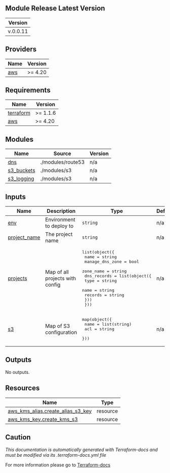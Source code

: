 <!-- BEGIN_TF_DOCS -->
## Module Release Latest Version
| Version |
|:-------:|
| v.0.0.11  |


## Providers

| Name | Version |
|------|---------|
| <a name="provider_aws"></a> [aws](#provider\_aws) | >= 4.20 |
## Requirements

| Name | Version |
|------|---------|
| <a name="requirement_terraform"></a> [terraform](#requirement\_terraform) | >= 1.1.6 |
| <a name="requirement_aws"></a> [aws](#requirement\_aws) | >= 4.20 |
## Modules

| Name | Source | Version |
|------|--------|---------|
| <a name="module_dns"></a> [dns](#module\_dns) | ./modules/route53 | n/a |
| <a name="module_s3_buckets"></a> [s3\_buckets](#module\_s3\_buckets) | ./modules/s3 | n/a |
| <a name="module_s3_logging"></a> [s3\_logging](#module\_s3\_logging) | ./modules/s3 | n/a |
## Inputs

| Name | Description | Type | Default | Required |
|------|-------------|------|---------|:--------:|
| <a name="input_env"></a> [env](#input\_env) | Environment to deploy to | `string` | n/a | yes |
| <a name="input_project_name"></a> [project\_name](#input\_project\_name) | The project name | `string` | n/a | yes |
| <a name="input_projects"></a> [projects](#input\_projects) | Map of all projects with config | <pre>list(object({<br>    name            = string<br>    manage_dns_zone = bool<br>    zone_name       = string<br>    dns_records = list(object({<br>      type    = string<br>      name    = string<br>      records = string<br>    }))<br>  }))</pre> | n/a | yes |
| <a name="input_s3"></a> [s3](#input\_s3) | Map of S3 configuration | <pre>map(object({<br>    name = list(string)<br>    acl  = string<br>  }))</pre> | n/a | yes |
## Outputs

No outputs.
## Resources

| Name | Type |
|------|------|
| [aws_kms_alias.create_alias_s3_key](https://registry.terraform.io/providers/hashicorp/aws/latest/docs/resources/kms_alias) | resource |
| [aws_kms_key.create_kms_s3](https://registry.terraform.io/providers/hashicorp/aws/latest/docs/resources/kms_key) | resource |

## Caution

*This documentation is automatically generated with Terraform-docs and must be modified via its .terraform-docs.yml file*

For more information please go to [Terraform-docs](https://terraform-docs.io)
<!-- END_TF_DOCS -->